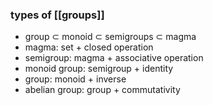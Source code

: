### types of [[groups]]
* group $\subset$ monoid $\subset$ semigroups $\subset$ magma 
* magma: set + closed operation
* semigroup: magma + associative operation
* monoid group: semigroup + identity
* group: monoid + inverse
* abelian group: group + commutativity